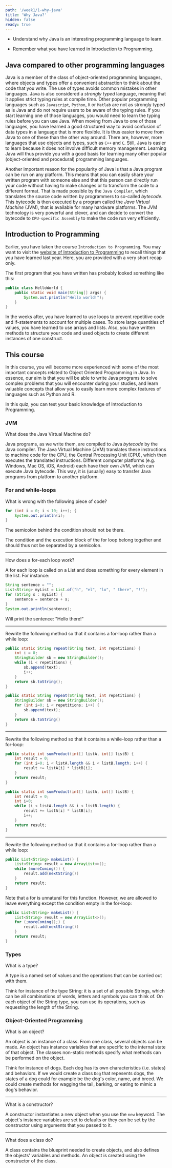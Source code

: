 ```yaml
---
path: '/week1/1-why-java'
title: 'Why Java?'
hidden: false
ready: true
---
```


<text-box variant='learningObjectives' name='Learning Objectives'>

- Understand why Java is an interesting programming language to learn.

- Remember what you have learned in Introduction to Programming.

</text-box>

## Java compared to other programming languages
Java is a member of the class of object-oriented programming languages, where objects and types offer a convenient abstraction to think about the code that you write. The use of types avoids common mistakes in other languages.
Java is also considered a *strongly typed* language, meaning that it applies strict typing rules at compile time.
Other popular programming languages such as `Javascript`, `Python`, `R` or `Matlab` are not as strongly typed as is Java and do not require users to be aware of the typing rules. If you start learning one of those languages, you would need to learn the typing rules before you can use Java. When moving from Java to one of those languages, you have learned a good structured way to avoid confusion of data types in a language that is more flexible. It is thus easier to move from Java to one of these than the other way around.
There are, however, more languages that use objects and types, such as `C++` and `C`. Still, Java is easier to learn because it does not involve difficult memory management.
Learning Java will thus provide you with a good basis for learning many other popular (object-oriented and procedural) programming languages.

Another important reason for the popularity of Java is that a Java program can be run on any platform. This means that you can easily share your written program with someone else and that this person can directly run your code without having to make changes or to transform the code to a different format. That is made possible by the `Java Compiler`, which translates the source code written by programmers to so-called *bytecode*. This bytecode is then executed by a program called the *Java Virtual Machine* (JVM), that is available for many hardware platforms. The JVM technology is very powerful and clever, and can decide to convert the bytecode to `CPU-specific Assembly` to make the code run very efficiently.

## Introduction to Programming
Earlier, you have taken the course `Introduction to Programming`. You may want to visit the [website of Introduction to Programming](https://feb21011.ese.eur.nl/) to recall things that you have learned last year. Here, you are provided with a very short recap only.

The first program that you have written has probably looked something like this:
```java
public class HelloWorld {
    public static void main(String[] args) {
        System.out.println("Hello world!");
    }
}
```

In the weeks after, you have learned to use loops to prevent repetitive code and if-statements to account for multiple cases. To store large quantities of values, you have learned to use arrays and lists. Also, you have written methods to structure your code and used objects to create different instances of one construct.

## This course
In this course, you will become more experienced with some of the most important concepts related to Object Oriented Programming in Java.
In essence, our aim is that you will be able to write Java programs to solve complex problems that you will encounter during your studies,
and learn valuable concepts that allow you to easily learn more complex features of languages such as Python and R.

<Exercise title="Recap Quiz">

In this quiz, you can test your basic knowledge of Introduction to Programming.

### JVM

What does the Java Virtual Machine do?

<Solution>

Java programs, as we write them, are compiled to Java *bytecode* by the Java compiler. The Java Virtual Machine (JVM) translates these instructions to machine code for the CPU, the Central Processing Unit (CPU), which then executes the translated instructions. Different computer platforms (e.g. Windows, Mac OS, iOS, Android) each have their own JVM, which can execute Java bytecode. This way, it is (usually) easy to transfer Java programs from platform to another platform.

</Solution>


### For and while-loops

What is wrong with the following piece of code?

```java
for (int i = 0; i < 10; i++); {
    System.out.println(i);
}
```

<Solution>

The semicolon behind the condition should not be there.

The condition and the execution block of the for loop belong together and should thus not be separated by a semicolon.

</Solution>

---

How does a for-each loop work?

<Solution>

A for each loop is called on a List and does something for every element in the list.
For instance:

```java
String sentence = "";
List<String> myList = List.of("h", "el", "lo", " there", "!");
for (String s : myList) {
    sentence = sentence + s;
}
System.out.println(sentence);
```

Will print the sentence: "Hello there!"

</Solution>

---

Rewrite the following method so that it contains a for-loop rather than a while loop:

```java
public static String repeat(String text, int repetitions) {
    int i = 0;
    StringBuilder sb = new StringBuilder();
    while (i < repetitions) {
        sb.append(text);
        i++;
    }
    return sb.toString();
}
```

<Solution>

```java
public static String repeat(String text, int repetitions) {
    StringBuilder sb = new StringBuilder();
    for (int i=0; i < repetitions; i++) {
        sb.append(text);
    }
    return sb.toString()
}
```

</Solution>

---

Rewrite the following method so that it contains a while-loop rather than a for-loop:

```java
public static int sumProduct(int[] listA, int[] listB) {
    int result = 0;
    for (int i=0; i < listA.length && i < listB.length; i++) {
        result += listA[i] * listB[i];
    }
    return result;
}
```

<Solution>

```java
public static int sumProduct(int[] listA, int[] listB) {
    int result = 0;
    int i=0;
    while (i < listA.length && i < listB.length) {
        result += listA[i] * listB[i];
        i++;
    }
    return result;
}

```

</Solution>

---

Rewrite the following method so that it contains a for-loop rather than a while loop:

```java
public List<String> makeList() {
    List<String> result = new ArrayList<>();
    while (moreComing()) {
        result.add(nextString())
    }
    return result;
}
```

<Solution>

Note that a for is unnatural for this function. However, we are allowed to leave everything except the condition empty in the for-loop:

```java
public List<String> makeList() {
    List<String> result = new ArrayList<>();
    for (;moreComing();) {
        result.add(nextString())
    }
    return result;
}
```

</Solution>


### Types

What is a type?

<Solution>

A type is a named set of values and the operations that can be carried out with them.

Think for instance of the type String: it is a set of all possible Strings, which can be all combinations of words, letters and symbols you can think of. On each object of the String type, you can use its operations, such as requesting the length of the String.

</Solution>


### Object-Oriented Programming

What is an object?

<Solution>

An object is an instance of a class. From one class, several objects can be made. An object has instance variables that are specific to the internal state of that object. The classes non-static methods specify what methods can be performed on the object.

Think for instance of dogs. Each dog has its own characteristics (i.e. states) and behaviors. If we would create a class `Dog` that repesents dogs, the states of a dog could for example be the dog's color, name, and breed. We could create methods for wagging the tail, barking, or eating to mimic a dog's behavior.

</Solution>

---

What is a constructor?

<Solution>

A constructor instantiates a new object when you use the `new` keyword.
The object's instance variables are set to defaults or they can be set by the constructor using arguments that you passed to it.

</Solution>

---

What does a class do?

<Solution>

A class contains the blueprint needed to create objects, and also defines the objects' variables and methods. An object is created using the constructor of the class.

</Solution>

</Exercise>
